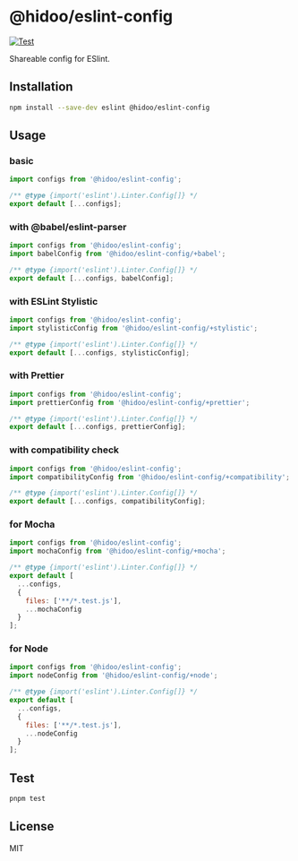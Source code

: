 # @hidoo/eslint-config

[![Test](https://github.com/hidoo/eslint-config/actions/workflows/test.yml/badge.svg)](https://github.com/hidoo/eslint-config/actions/workflows/test.yml)

Shareable config for ESlint.

## Installation

```sh
npm install --save-dev eslint @hidoo/eslint-config
```

## Usage

### basic

```js
import configs from '@hidoo/eslint-config';

/** @type {import('eslint').Linter.Config[]} */
export default [...configs];
```

### with @babel/eslint-parser

```js
import configs from '@hidoo/eslint-config';
import babelConfig from '@hidoo/eslint-config/+babel';

/** @type {import('eslint').Linter.Config[]} */
export default [...configs, babelConfig];
```

### with ESLint Stylistic

```js
import configs from '@hidoo/eslint-config';
import stylisticConfig from '@hidoo/eslint-config/+stylistic';

/** @type {import('eslint').Linter.Config[]} */
export default [...configs, stylisticConfig];
```

### with Prettier

```js
import configs from '@hidoo/eslint-config';
import prettierConfig from '@hidoo/eslint-config/+prettier';

/** @type {import('eslint').Linter.Config[]} */
export default [...configs, prettierConfig];
```

### with compatibility check

```js
import configs from '@hidoo/eslint-config';
import compatibilityConfig from '@hidoo/eslint-config/+compatibility';

/** @type {import('eslint').Linter.Config[]} */
export default [...configs, compatibilityConfig];
```

### for Mocha

```js
import configs from '@hidoo/eslint-config';
import mochaConfig from '@hidoo/eslint-config/+mocha';

/** @type {import('eslint').Linter.Config[]} */
export default [
  ...configs,
  {
    files: ['**/*.test.js'],
    ...mochaConfig
  }
];
```

### for Node

```js
import configs from '@hidoo/eslint-config';
import nodeConfig from '@hidoo/eslint-config/+node';

/** @type {import('eslint').Linter.Config[]} */
export default [
  ...configs,
  {
    files: ['**/*.test.js'],
    ...nodeConfig
  }
];
```

## Test

```sh
pnpm test
```

## License

MIT
